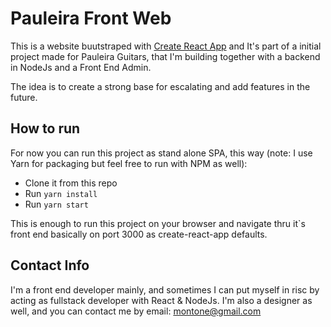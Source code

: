 # Pauleira Front Web

This is a website buutstraped with [Create React App](https://github.com/facebook/create-react-app) and It's part of a initial project made for Pauleira Guitars, that I'm building together with a backend in NodeJs and a Front End Admin.

The idea is to create a strong base for escalating and add features in the future.

## How to run

For now you can run this project as stand alone SPA, this way (note: I use Yarn for packaging but feel free to run with NPM as well):

- Clone it from this repo
- Run `yarn install`
- Run `yarn start`

This is enough to run this project on your browser and navigate thru it`s front end basically on port 3000 as create-react-app defaults.

## Contact Info

I'm a front end developer mainly, and sometimes I can put myself in risc by acting as fullstack developer with React & NodeJs. I'm also a designer as well, and you can contact me by email: [montone@gmail.com](mailto:montone@gmail.com)

